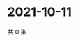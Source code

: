 # 2021-10-11

共 0 条

<!-- BEGIN WEIBO -->
<!-- 最后更新时间 Mon Oct 11 2021 10:28:32 GMT+0800 (China Standard Time) -->

<!-- END WEIBO -->
